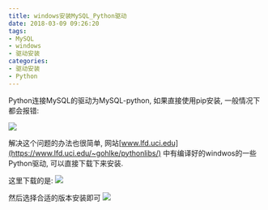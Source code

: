 ```yaml
---
title: windows安装MySQL_Python驱动
date: 2018-03-09 09:26:20
tags:
- MySQL
- windows
- 驱动安装
categories:
- 驱动安装
- Python
---
```


Python连接MySQL的驱动为MySQL-python, 如果直接使用pip安装, 一般情况下都会报错:

![](http://p3euxxfa8.bkt.clouddn.com/0eecf30a2a5512f4896a2380aee50979.png)

解决这个问题的办法也很简单, 网站[www.lfd.uci.edu](https://www.lfd.uci.edu/~gohlke/pythonlibs/) 中有编译好的windwos的一些Python驱动, 可以直接下载下来安装.

这里下载的是:
![](http://p3euxxfa8.bkt.clouddn.com/5cf41bcbc7830813e4190572177d2af0.png)

然后选择合适的版本安装即可
![](http://p3euxxfa8.bkt.clouddn.com/9c067b9420c8ae77b68cc442cad43b88.png)

